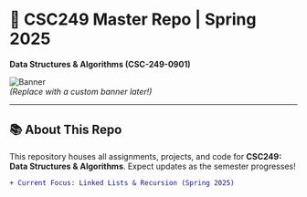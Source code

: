 # 🌌 CSC249 Master Repo | Spring 2025  
**Data Structures & Algorithms (CSC-249-0901)**  

![Banner](https://via.placeholder.com/1920x400/0a0a0a/ffffff?text=Code+Like+a+Jedi%2C+Debug+Like+a+Mandalorian⚔️)  
*(Replace with a custom banner later!)*  

---

## 📚 About This Repo  
This repository houses all assignments, projects, and code for **CSC249: Data Structures & Algorithms**. Expect updates as the semester progresses!  

```diff
+ Current Focus: Linked Lists & Recursion (Spring 2025)